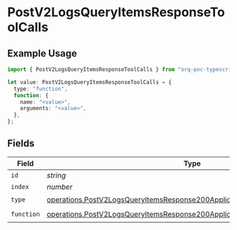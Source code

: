 # PostV2LogsQueryItemsResponseToolCalls

## Example Usage

```typescript
import { PostV2LogsQueryItemsResponseToolCalls } from "orq-poc-typescript-multi-env-version/models/operations";

let value: PostV2LogsQueryItemsResponseToolCalls = {
  type: "function",
  function: {
    name: "<value>",
    arguments: "<value>",
  },
};
```

## Fields

| Field                                                                                                                                                                    | Type                                                                                                                                                                     | Required                                                                                                                                                                 | Description                                                                                                                                                              |
| ------------------------------------------------------------------------------------------------------------------------------------------------------------------------ | ------------------------------------------------------------------------------------------------------------------------------------------------------------------------ | ------------------------------------------------------------------------------------------------------------------------------------------------------------------------ | ------------------------------------------------------------------------------------------------------------------------------------------------------------------------ |
| `id`                                                                                                                                                                     | *string*                                                                                                                                                                 | :heavy_minus_sign:                                                                                                                                                       | N/A                                                                                                                                                                      |
| `index`                                                                                                                                                                  | *number*                                                                                                                                                                 | :heavy_minus_sign:                                                                                                                                                       | N/A                                                                                                                                                                      |
| `type`                                                                                                                                                                   | [operations.PostV2LogsQueryItemsResponse200ApplicationJSONResponseBody4Type](../../models/operations/postv2logsqueryitemsresponse200applicationjsonresponsebody4type.md) | :heavy_check_mark:                                                                                                                                                       | N/A                                                                                                                                                                      |
| `function`                                                                                                                                                               | [operations.PostV2LogsQueryItemsResponse200ApplicationJSONFunction](../../models/operations/postv2logsqueryitemsresponse200applicationjsonfunction.md)                   | :heavy_check_mark:                                                                                                                                                       | N/A                                                                                                                                                                      |